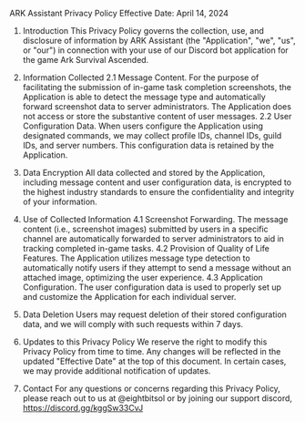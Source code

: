 ARK Assistant Privacy Policy
Effective Date: April 14, 2024

1. Introduction
This Privacy Policy governs the collection, use, and disclosure of information by ARK Assistant (the "Application", "we", "us", or "our") in connection with your use of our Discord bot application for the game Ark Survival Ascended.

2. Information Collected
2.1 Message Content. For the purpose of facilitating the submission of in-game task completion screenshots, the Application is able to detect the message type and automatically forward screenshot data to server administrators. The Application does not access or store the substantive content of user messages.
2.2 User Configuration Data. When users configure the Application using designated commands, we may collect profile IDs, channel IDs, guild IDs, and server numbers. This configuration data is retained by the Application.

3. Data Encryption
All data collected and stored by the Application, including message content and user configuration data, is encrypted to the highest industry standards to ensure the confidentiality and integrity of your information.

4. Use of Collected Information
4.1 Screenshot Forwarding. The message content (i.e., screenshot images) submitted by users in a specific channel are automatically forwarded to server administrators to aid in tracking completed in-game tasks.
4.2 Provision of Quality of Life Features. The Application utilizes message type detection to automatically notify users if they attempt to send a message without an attached image, optimizing the user experience.
4.3 Application Configuration. The user configuration data is used to properly set up and customize the Application for each individual server.

5. Data Deletion
Users may request deletion of their stored configuration data, and we will comply with such requests within 7 days.

6. Updates to this Privacy Policy
We reserve the right to modify this Privacy Policy from time to time. Any changes will be reflected in the updated "Effective Date" at the top of this document. In certain cases, we may provide additional notification of updates.

7. Contact
For any questions or concerns regarding this Privacy Policy, please reach out to us at @eightbitsol or by joining our support discord, https://discord.gg/kggSw33CvJ

